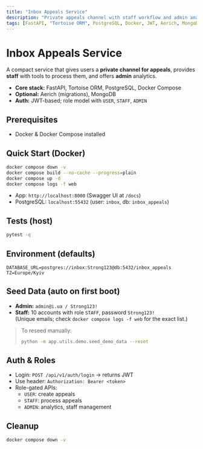 ```yaml
---
title: "Inbox Appeals Service"
description: "Private appeals channel with staff workflow and admin analytics. FastAPI + Tortoise ORM + PostgreSQL + Docker Compose."
tags: [FastAPI, "Tortoise ORM", PostgreSQL, Docker, JWT, Aerich, MongoDB]
---
```


# Inbox Appeals Service

A compact service that gives users a **private channel for appeals**, provides **staff** with tools to process them, and offers **admin** analytics.

- **Core stack:** FastAPI, Tortoise ORM, PostgreSQL, Docker Compose  
- **Optional:** Aerich (migrations), MongoDB  
- **Auth:** JWT-based; role model with `USER`, `STAFF`, `ADMIN`

## Prerequisites
- Docker & Docker Compose installed

## Quick Start (Docker)
```bash
docker compose down -v
docker compose build --no-cache --progress=plain
docker compose up -d
docker compose logs -f web
```
- App: `http://localhost:8000` (Swagger UI at `/docs`)  
- PostgreSQL: `localhost:55432` (user: `inbox`, db: `inbox_appeals`)

## Tests (host)
```bash
pytest -q
```

## Environment (defaults)
```dotenv
DATABASE_URL=postgres://inbox:Strong123@db:5432/inbox_appeals
TZ=Europe/Kyiv
```

## Seed Data (auto on first boot)
- **Admin:** `admin@i.ua / Strong123!`  
- **Staff:** 10 accounts with role `STAFF`, password `Strong123!`  
  (Unique emails; check `docker compose logs -f web` for the exact list.)

> To reseed manually:
> ```bash
> python -m app.utils.demo.seed_demo_data --reset
> ```

## Auth & Roles
- Login: `POST /api/v1/auth/login` → returns JWT  
- Use header: `Authorization: Bearer <token>`  
- Role-gated APIs:
  - `USER`: create appeals
  - `STAFF`: process appeals
  - `ADMIN`: analytics, staff management

## Cleanup
```bash
docker compose down -v
```
